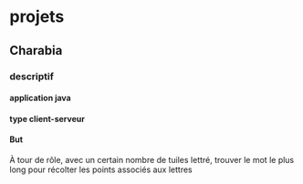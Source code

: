 # projets

## Charabia

### descriptif

#### application **java**
#### type **client-serveur**
#### But

À tour de rôle, avec un certain nombre de tuiles lettré, trouver le mot le plus long pour récolter les points associés aux lettres

